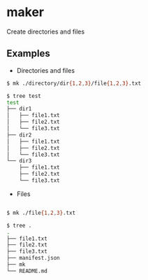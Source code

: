 # maker

Create directories and files

## Examples

- Directories and files

```bash
$ mk ./directory/dir{1,2,3}/file{1,2,3}.txt

$ tree test
test
├── dir1
│   ├── file1.txt
│   ├── file2.txt
│   └── file3.txt
├── dir2
│   ├── file1.txt
│   ├── file2.txt
│   └── file3.txt
└── dir3
    ├── file1.txt
    ├── file2.txt
    └── file3.txt
```

- Files

```bash

$ mk ./file{1,2,3}.txt

$ tree .
.
├── file1.txt
├── file2.txt
├── file3.txt
├── manifest.json
├── mk
└── README.md
```

